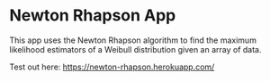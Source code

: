 # Newton Rhapson App
This app uses the Newton Rhapson algorithm to find the maximum likelihood estimators of a Weibull distribution given an array of data.

Test out here: https://newton-rhapson.herokuapp.com/
